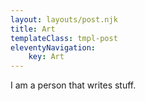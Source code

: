 ```yaml
---
layout: layouts/post.njk
title: Art
templateClass: tmpl-post
eleventyNavigation:
    key: Art
---
```


I am a person that writes stuff.
